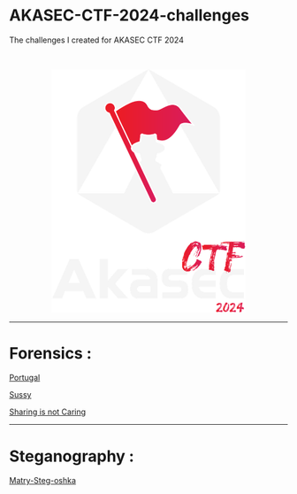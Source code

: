 # AKASEC-CTF-2024-challenges
The challenges I created for AKASEC CTF 2024

<br>

<p align="center">
  <img src="./images/ctf-logo.png" alt="drawing" width="350"/>
</p>


------------------------------
# Forensics :

  [Portugal](https://github.com/RedaHmimchi/AKASEC-CTF-2024-challenges/blob/main/%5BForensics%5D%20Portugal.md)
  
  [Sussy](https://github.com/RedaHmimchi/AKASEC-CTF-2024-challenges/blob/main/%5BForensics%5D%20Sussy.md)
  
  [Sharing is not Caring](https://github.com/RedaHmimchi/AKASEC-CTF-2024-challenges/blob/main/%5BForensics%5D%20Sharing%20is%20not%20Caring.md)
  

------------------------------
# Steganography :

  [Matry-Steg-oshka](https://github.com/RedaHmimchi/AKASEC-CTF-2024-challenges/blob/main/%5BSteganography%5D%20Matry-Steg-oshka.md)
